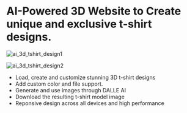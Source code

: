 # AI-Powered 3D Website to Create unique and exclusive t-shirt designs.


![ai_3d_tshirt_design1](https://user-images.githubusercontent.com/106689032/229919382-e0be6517-8f9e-467c-9f88-753c1d797ae5.PNG)

![ai_3d_tshirt_design2](https://user-images.githubusercontent.com/106689032/229919351-ffb9fa11-3e4a-44ca-becb-d985e8ea68c9.PNG)



 - Load, create and customize stunning 3D t-shirt designs
 - Add custom color and file support.
 - Generate and use images through DALLE AI
 - Download the resulting t-shirt model image
 - Reponsive design across all devices and high performance
